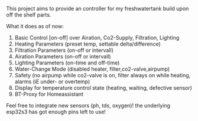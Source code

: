 This project aims to provide an controller for my freshwatertank build upon off the shelf parts.

What it does as of now:

1) Basic Control [on-off] over Airation, Co2-Supply, Filtration, Lighting
2) Heating Parameters (preset temp, settable delta/difference)
3) Filtration Parameters (on-off or intervall)
4) Airation Parameters (on-off or intervall)
5) Lighting Parameters (on-time and off-time)
6) Water-Change Mode (disabled heater, filter,co2-valve,airpump)
7) Safety (no airpump while co2-valve is on, filter always on while heating, alarms (iE under- or overtemp)
8) Display for temperature control state (heating, waiting, defective sensor)
9) BT-Proxy for Homeassistant

Feel free to integrate new sensors (ph, tds, oxygen)! the underlying esp32s3 has got enough pins left to use!
